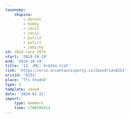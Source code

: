 ```yaml
---
taxonomy:
    skupina:
        - dorost
        - hobby
        - zaci2
        - zaci1
        - pulci2
        - pulci1
        - zabicky
id: 2024-race_2074
start: '2024-10-19'
end: '2024-10-19'
title: '13. JML: krátká trať'
link: 'https://oris.orientacnisporty.cz/Zavod?id=8253'
orisid: '8253'
place: 'Tři Studně'
type: Z
template: zavod
date: '2024-02-22'
import:
    type: members
    time: 1708589414
---
```


